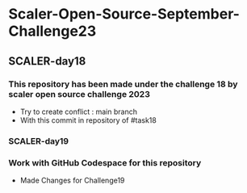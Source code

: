 # Scaler-Open-Source-September-Challenge23
## SCALER-day18
### This repository has been  made under the challenge 18 by scaler open source challenge 2023
+ Try to create conflict  : main branch
+ With this commit in repository of #task18

### SCALER-day19
### Work with GitHub Codespace for this repository
+ Made Changes for Challenge19
